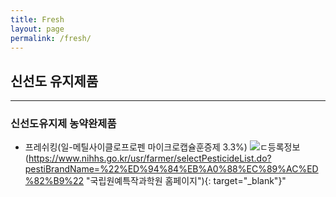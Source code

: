 ```yaml
---
title: Fresh
layout: page
permalink: /fresh/
---
```



## 신선도 유지제품
<hr />

###  신선도유지제 농약완제품
- 프레쉬킹(일-메틸사이클로프로펜 마이크로캡슐훈증제 3.3%) ![ㄷ등록정보](https://www.nihhs.go.kr/usr/image/common/icon_link.png)(https://www.nihhs.go.kr/usr/farmer/selectPesticideList.do?pestiBrandName=%22%ED%94%84%EB%A0%88%EC%89%AC%ED%82%B9%22 "국립원예특작과학원 홈페이지"){: target="_blank"}" 
